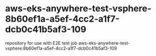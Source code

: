 # aws-eks-anywhere-test-vsphere-8b60ef1a-a5ef-4cc2-a1f7-dcb0c41b5af3-109
repository for use with E2E test job aws-eks-anywhere-test-vsphere:8b60ef1a-a5ef-4cc2-a1f7-dcb0c41b5af3-109
